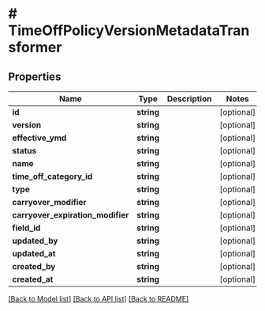 # # TimeOffPolicyVersionMetadataTransformer

## Properties

Name | Type | Description | Notes
------------ | ------------- | ------------- | -------------
**id** | **string** |  | [optional]
**version** | **string** |  | [optional]
**effective_ymd** | **string** |  | [optional]
**status** | **string** |  | [optional]
**name** | **string** |  | [optional]
**time_off_category_id** | **string** |  | [optional]
**type** | **string** |  | [optional]
**carryover_modifier** | **string** |  | [optional]
**carryover_expiration_modifier** | **string** |  | [optional]
**field_id** | **string** |  | [optional]
**updated_by** | **string** |  | [optional]
**updated_at** | **string** |  | [optional]
**created_by** | **string** |  | [optional]
**created_at** | **string** |  | [optional]

[[Back to Model list]](../../README.md#models) [[Back to API list]](../../README.md#endpoints) [[Back to README]](../../README.md)
